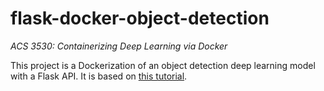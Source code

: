 # flask-docker-object-detection
<i>ACS 3530: Containerizing Deep Learning via Docker</i>

This project is a Dockerization of an object detection deep learning model with a Flask API. It is based on [this tutorial](https://mlhive.com/2022/02/deploy-deep-learning-models-using-flask-docker-and-github-on-google-cloud).
